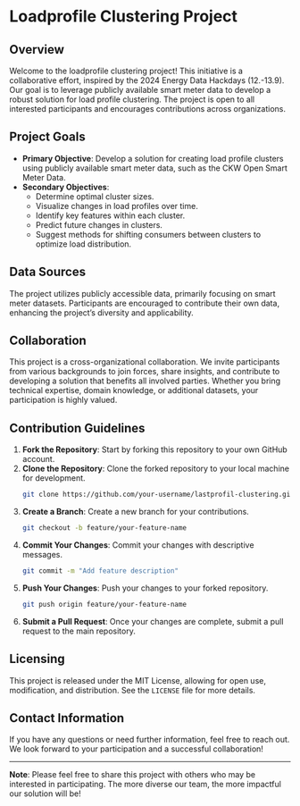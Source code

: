 # Loadprofile Clustering Project

## Overview

Welcome to the loadprofile clustering project! This initiative is a collaborative effort, inspired by the 2024 Energy Data Hackdays (12.-13.9). Our goal is to leverage publicly available smart meter data 
to develop a robust solution for load profile clustering. The project is open to all interested participants and encourages contributions across organizations.

## Project Goals

- **Primary Objective**: Develop a solution for creating load profile clusters using publicly available smart meter data, such as the CKW Open Smart Meter Data.
- **Secondary Objectives**:
  - Determine optimal cluster sizes.
  - Visualize changes in load profiles over time.
  - Identify key features within each cluster.
  - Predict future changes in clusters.
  - Suggest methods for shifting consumers between clusters to optimize load distribution.

## Data Sources

The project utilizes publicly accessible data, primarily focusing on smart meter datasets. Participants are encouraged to contribute their own data, enhancing the project’s diversity and applicability.

## Collaboration

This project is a cross-organizational collaboration. We invite participants from various backgrounds to join forces, share insights, 
and contribute to developing a solution that benefits all involved parties. Whether you bring technical expertise, domain knowledge, or additional datasets, your participation is highly valued.

## Contribution Guidelines

1. **Fork the Repository**: Start by forking this repository to your own GitHub account.
2. **Clone the Repository**: Clone the forked repository to your local machine for development.
   ```bash
   git clone https://github.com/your-username/lastprofil-clustering.git
   ```
3. **Create a Branch**: Create a new branch for your contributions.
   ```bash
   git checkout -b feature/your-feature-name
   ```
4. **Commit Your Changes**: Commit your changes with descriptive messages.
   ```bash
   git commit -m "Add feature description"
   ```
5. **Push Your Changes**: Push your changes to your forked repository.
   ```bash
   git push origin feature/your-feature-name
   ```
6. **Submit a Pull Request**: Once your changes are complete, submit a pull request to the main repository.

## Licensing

This project is released under the MIT License, allowing for open use, modification, and distribution. See the `LICENSE` file for more details.

## Contact Information

If you have any questions or need further information, feel free to reach out. We look forward to your participation and a successful collaboration!

---

**Note**: Please feel free to share this project with others who may be interested in participating. The more diverse our team, the more impactful our solution will be!
